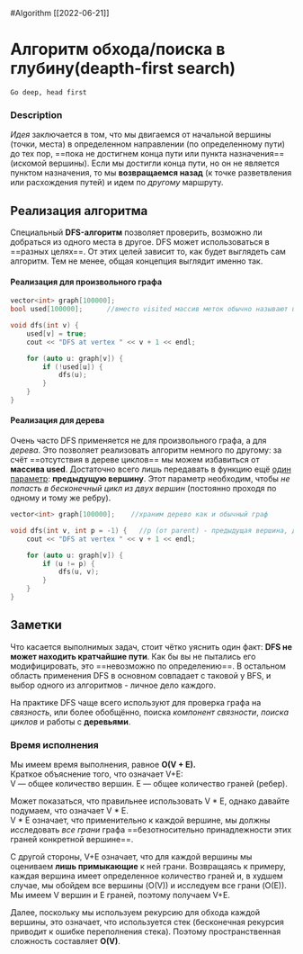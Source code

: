 #Algorithm 
[[2022-06-21]]
# Алгоритм обхода/поиска в глубину(deapth-first search)
``Go deep, head first``
### Description
*Идея* заключается в том, что мы двигаемся от начальной вершины (точки, места) в определенном направлении (по определенному пути) до тех пор, ==пока не достигнем конца пути или пункта назначения== (искомой вершины). Если мы достигли конца пути, но он не является пунктом назначения, то мы **возвращаемся назад** (к точке разветвления или расхождения путей) и идем по *другому* маршруту.
## Реализация алгоритма
Специальный **DFS-алгоритм** позволяет проверить, возможно ли добраться из одного места в другое. DFS может использоваться в ==разных целях==. От этих целей зависит то, как будет выглядеть сам алгоритм. Тем не менее, общая концепция выглядит именно так.
#### Реализация для произвольного графа
```cpp
vector<int> graph[100000];
bool used[100000];      //вместо visited массив меток обычно называют used.

void dfs(int v) {
    used[v] = true;
    cout << "DFS at vertex " << v + 1 << endl;

    for (auto u: graph[v]) {
        if (!used[u]) {
            dfs(u);
        }
    }
}
```
#### Реализация для дерева
Очень часто DFS применяется не для произвольного графа, а для *дерева*. Это позволяет реализовать алгоритм немного по другому: за счёт ==отсутствия в дереве циклов== мы можем избавиться от **массива used**. Достаточно всего лишь передавать в функцию ещё <u>один параметр</u>: **предыдущую вершину**. Этот параметр необходим, чтобы *не попасть в бесконечный цикл из двух вершин* (постоянно проходя по одному и тому же ребру).
```cpp
vector<int> graph[100000];    //храним дерево как и обычный граф

void dfs(int v, int p = -1) {   //p (от parent) - предыдущая вершина, для начальной вершины равна -1.
    cout << "DFS at vertex " << v + 1 << endl;

    for (auto u: graph[v]) {
        if (u != p) {
            dfs(u, v);
        }
    }
}
```
## Заметки
Что касается выполнимых задач, стоит чётко уяснить один факт: **DFS не может находить кратчайшие пути**. Как бы вы не пытались его модифицировать, это ==невозможно по определению==. В остальном область применения DFS в основном совпадает с таковой у BFS, и выбор одного из алгоритмов - личное дело каждого.

На практике DFS чаще всего используют для проверка графа на *связность*, или более обобщённо, поиска *компонент связности*, *поиска циклов* и работы с **деревьями**.
### Время исполнения
Мы имеем время выполнения, равное **O(V + E).**  
Краткое объяснение того, что означает V+E:  
V — общее количество вершин. E — общее количество граней (ребер).  
  
  Может показаться, что правильнее использовать V * E, однако давайте подумаем, что означает V * E.  
  V * E означает, что применительно к каждой вершине, мы должны исследовать *все грани* графа ==безотносительно принадлежности этих граней конкретной вершине==.  
  
  С другой стороны, V+E означает, что для каждой вершины мы оцениваем **лишь примыкающие** к ней грани. Возвращаясь к примеру, каждая вершина имеет определенное количество граней и, в худшем случае, мы обойдем все вершины (O(V)) и исследуем все грани (O(E)). Мы имеем V вершин и E граней, поэтому получаем V+E.  
  
Далее, поскольку мы используем рекурсию для обхода каждой вершины, это означает, что используется стек (бесконечная рекурсия приводит к ошибке переполнения стека). Поэтому пространственная сложность составляет **O(V)**.